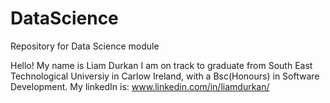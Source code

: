 # DataScience
Repository for Data Science module 

Hello! My name is Liam Durkan
I am on track to graduate from South East Technological Universiy in Carlow Ireland, with a Bsc(Honours) in Software Development.
My linkedIn is: www.linkedin.com/in/liamdurkan/

